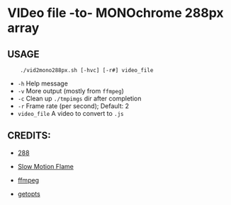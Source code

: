# VIDeo file -to- MONOchrome 288px array

## USAGE

```
    ./vid2mono288px.sh [-hvc] [-r#] video_file
```

* `-h` Help message
* `-v` More output (mostly from `ffmpeg`)
* `-c` Clean up `./tmpimgs` dir after completion
* `-r` Frame rate (per second); Default: 2
* `video_file` A video to convert to `.js`

## CREDITS:

* [288](http://inthecolorfield.com/prop/288/)

* [Slow Motion Flame](https://archive.org/details/SlowMotionFlame)
* [ffmpeg](https://www.ffmpeg.org/)
* [getopts](http://pubs.opengroup.org/onlinepubs/9699919799/utilities/getopts.html)
